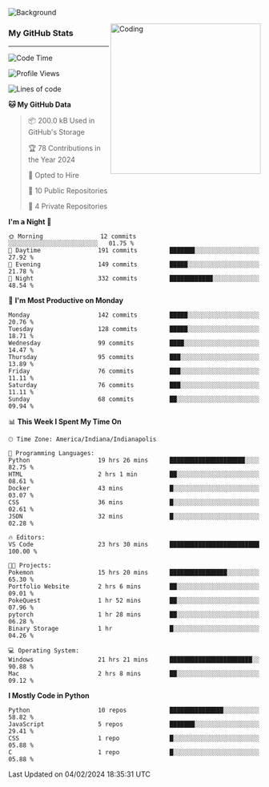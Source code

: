 ![Background](https://github.com/Nguyen-Noah/Nguyen-Noah/assets/112649680/f5d2296f-0508-400c-abcf-47c085708a2a)

<img align="right" alt="Coding" width="300" src="https://cdn.dribbble.com/users/1277312/screenshots/14733298/media/39b1045e593737587dd60e42c8422d1f.gif" >

### My GitHub Stats
---
<!--START_SECTION:waka-->
![Code Time](http://img.shields.io/badge/Code%20Time-130%20hrs%2044%20mins-blue)

![Profile Views](http://img.shields.io/badge/Profile%20Views-1-blue)

![Lines of code](https://img.shields.io/badge/From%20Hello%20World%20I%27ve%20Written-141.7%20thousand%20lines%20of%20code-blue)

**🐱 My GitHub Data** 

> 📦 200.0 kB Used in GitHub's Storage 
 > 
> 🏆 78 Contributions in the Year 2024
 > 
> 💼 Opted to Hire
 > 
> 📜 10 Public Repositories 
 > 
> 🔑 4 Private Repositories 
 > 
**I'm a Night 🦉** 

```text
🌞 Morning                12 commits          ░░░░░░░░░░░░░░░░░░░░░░░░░   01.75 % 
🌆 Daytime                191 commits         ███████░░░░░░░░░░░░░░░░░░   27.92 % 
🌃 Evening                149 commits         █████░░░░░░░░░░░░░░░░░░░░   21.78 % 
🌙 Night                  332 commits         ████████████░░░░░░░░░░░░░   48.54 % 
```
📅 **I'm Most Productive on Monday** 

```text
Monday                   142 commits         █████░░░░░░░░░░░░░░░░░░░░   20.76 % 
Tuesday                  128 commits         █████░░░░░░░░░░░░░░░░░░░░   18.71 % 
Wednesday                99 commits          ████░░░░░░░░░░░░░░░░░░░░░   14.47 % 
Thursday                 95 commits          ███░░░░░░░░░░░░░░░░░░░░░░   13.89 % 
Friday                   76 commits          ███░░░░░░░░░░░░░░░░░░░░░░   11.11 % 
Saturday                 76 commits          ███░░░░░░░░░░░░░░░░░░░░░░   11.11 % 
Sunday                   68 commits          ██░░░░░░░░░░░░░░░░░░░░░░░   09.94 % 
```


📊 **This Week I Spent My Time On** 

```text
🕑︎ Time Zone: America/Indiana/Indianapolis

💬 Programming Languages: 
Python                   19 hrs 26 mins      █████████████████████░░░░   82.75 % 
HTML                     2 hrs 1 min         ██░░░░░░░░░░░░░░░░░░░░░░░   08.61 % 
Docker                   43 mins             █░░░░░░░░░░░░░░░░░░░░░░░░   03.07 % 
CSS                      36 mins             █░░░░░░░░░░░░░░░░░░░░░░░░   02.61 % 
JSON                     32 mins             █░░░░░░░░░░░░░░░░░░░░░░░░   02.28 % 

🔥 Editors: 
VS Code                  23 hrs 30 mins      █████████████████████████   100.00 % 

🐱‍💻 Projects: 
Pokemon                  15 hrs 20 mins      ████████████████░░░░░░░░░   65.30 % 
Portfolio Website        2 hrs 6 mins        ██░░░░░░░░░░░░░░░░░░░░░░░   09.01 % 
PokeQuest                1 hr 52 mins        ██░░░░░░░░░░░░░░░░░░░░░░░   07.96 % 
pytorch                  1 hr 28 mins        ██░░░░░░░░░░░░░░░░░░░░░░░   06.28 % 
Binary Storage           1 hr                █░░░░░░░░░░░░░░░░░░░░░░░░   04.26 % 

💻 Operating System: 
Windows                  21 hrs 21 mins      ███████████████████████░░   90.88 % 
Mac                      2 hrs 8 mins        ██░░░░░░░░░░░░░░░░░░░░░░░   09.12 % 
```

**I Mostly Code in Python** 

```text
Python                   10 repos            ███████████████░░░░░░░░░░   58.82 % 
JavaScript               5 repos             ███████░░░░░░░░░░░░░░░░░░   29.41 % 
CSS                      1 repo              █░░░░░░░░░░░░░░░░░░░░░░░░   05.88 % 
C                        1 repo              █░░░░░░░░░░░░░░░░░░░░░░░░   05.88 % 
```




 Last Updated on 04/02/2024 18:35:31 UTC
<!--END_SECTION:waka-->

<!--
**Nguyen-Noah/Nguyen-Noah** is a ✨ _special_ ✨ repository because its `README.md` (this file) appears on your GitHub profile.

Here are some ideas to get you started:

- 🔭 I’m currently working on ...
- 🌱 I’m currently learning ...
- 👯 I’m looking to collaborate on ...
- 🤔 I’m looking for help with ...
- 💬 Ask me about ...
- 📫 How to reach me: ...
- 😄 Pronouns: ...
- ⚡ Fun fact: ...
-->
